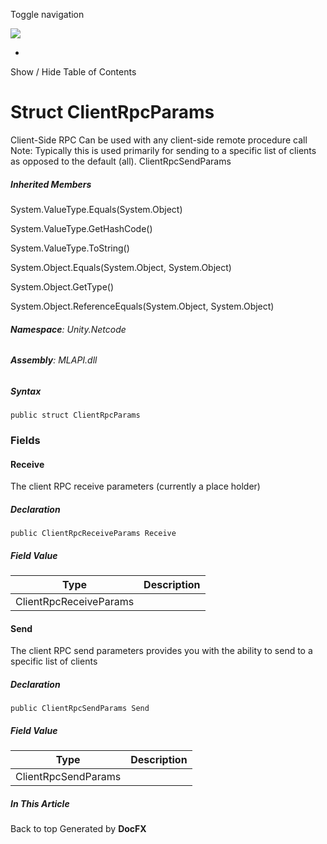 <div id="wrapper">

<div>

<div class="container">

<div class="navbar-header">

Toggle navigation

<img src="../logo.svg" id="logo" class="svg" />

</div>

<div id="navbar" class="collapse navbar-collapse">

<div class="form-group">

</div>

</div>

</div>

<div class="subnav navbar navbar-default">

<div id="breadcrumb" class="container hide-when-search">

-   

</div>

</div>

</div>

<div class="container body-content hide-when-search" role="main">

<div class="sidenav hide-when-search">

Show / Hide Table of Contents

<div id="sidetoggle" class="sidetoggle collapse">

<div id="sidetoc">

</div>

</div>

</div>

<div class="article row grid-right">

<div class="col-md-10">

# Struct ClientRpcParams

<div class="markdown level0 summary">

Client-Side RPC Can be used with any client-side remote procedure call
Note: Typically this is used primarily for sending to a specific list of
clients as opposed to the default (all). ClientRpcSendParams

</div>

<div class="markdown level0 conceptual">

</div>

<div class="inheritedMembers">

##### Inherited Members

<div>

System.ValueType.Equals(System.Object)

</div>

<div>

System.ValueType.GetHashCode()

</div>

<div>

System.ValueType.ToString()

</div>

<div>

System.Object.Equals(System.Object, System.Object)

</div>

<div>

System.Object.GetType()

</div>

<div>

System.Object.ReferenceEquals(System.Object, System.Object)

</div>

</div>

###### **Namespace**: Unity.Netcode

###### **Assembly**: MLAPI.dll

##### Syntax

<div class="codewrapper">

``` lang-csharp
public struct ClientRpcParams
```

</div>

### Fields

#### Receive

<div class="markdown level1 summary">

The client RPC receive parameters (currently a place holder)

</div>

<div class="markdown level1 conceptual">

</div>

##### Declaration

<div class="codewrapper">

``` lang-csharp
public ClientRpcReceiveParams Receive
```

</div>

##### Field Value

| Type                   | Description |
|------------------------|-------------|
| ClientRpcReceiveParams |             |

#### Send

<div class="markdown level1 summary">

The client RPC send parameters provides you with the ability to send to
a specific list of clients

</div>

<div class="markdown level1 conceptual">

</div>

##### Declaration

<div class="codewrapper">

``` lang-csharp
public ClientRpcSendParams Send
```

</div>

##### Field Value

| Type                | Description |
|---------------------|-------------|
| ClientRpcSendParams |             |

</div>

<div class="hidden-sm col-md-2" role="complementary">

<div class="sideaffix">

<div class="contribution">

</div>

##### In This Article

<div>

</div>

</div>

</div>

</div>

</div>

<div class="grad-bottom">

</div>

<div class="footer">

<div class="container">

Back to top Generated by **DocFX**

</div>

</div>

</div>
